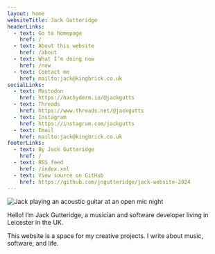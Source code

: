 ```yaml
---
layout: home
websiteTitle: Jack Gutteridge
headerLinks:
  - text: Go to homepage
    href: /
  - text: About this website
    href: /about
  - text: What I’m doing now
    href: /now
  - text: Contact me
    href: mailto:jack@kingbrick.co.uk
socialLinks:
  - text: Mastodon
    href: https://hachyderm.io/@jackgutts
  - text: Threads
    href: https://www.threads.net/@jackgutts
  - text: Instagram
    href: https://instagram.com/jackgutts
  - text: Email
    href: mailto:jack@kingbrick.co.uk
footerLinks:
  - text: By Jack Gutteridge
    href: /
  - text: RSS feed
    href: /index.xml
  - text: View source on GitHub
    href: https://github.com/jngutteridge/jack-website-2024
---
```


![Jack playing an acoustic guitar at an open mic night](/img/jack-guitar-profile.jpg)

Hello! I’m Jack Gutteridge, a musician and software developer living in Leicester in the UK.

This website is a space for my creative projects. I write about music, software, and life.
